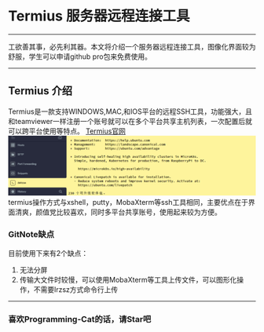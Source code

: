 # Termius 服务器远程连接工具
***
工欲善其事，必先利其器。本文将介绍一个服务器远程连接工具，图像化界面较为舒服，学生可以申请github pro包来免费使用。
***
## Termius 介绍
Termius是一款支持WINDOWS,MAC,和IOS平台的远程SSH工具，功能强大，且和teamviewer一样注册一个账号就可以在多个平台共享主机列表，一次配置后就可以跨平台使用等特点。
[Termius官网](https://termius.com/)
![](https://github.com/jinghehehe/pictures/blob/main/termius.png)
termius操作方式与xshell，putty，MobaXterm等ssh工具相同，主要优点在于界面清爽，颜值党比较喜欢，同时多平台共享账号，使用起来较为方便。

### GitNote缺点
目前使用下来有2个缺点：
1. 无法分屏
2. 传输大文件时较慢，可以使用MobaXterm等工具上传文件，可以图形化操作，不需要lrzsz方式命令行上传
***
### **喜欢Programming-Cat的话，请Star吧**

